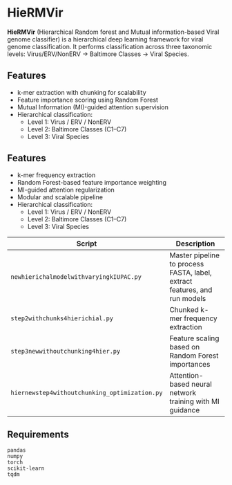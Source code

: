 # HieRMVir

**HieRMVir** (Hierarchical Random forest and Mutual information-based Viral genome classifier) is a hierarchical deep learning framework for viral genome classification. It performs classification across three taxonomic levels: Virus/ERV/NonERV → Baltimore Classes → Viral Species.



## Features

- k-mer extraction with chunking for scalability
- Feature importance scoring using Random Forest
- Mutual Information (MI)-guided attention supervision
- Hierarchical classification: 
  - Level 1: Virus / ERV / NonERV  
  - Level 2: Baltimore Classes (C1–C7)  
  - Level 3: Viral Species


## Features
- k-mer frequency extraction
- Random Forest-based feature importance weighting
- MI-guided attention regularization
- Modular and scalable pipeline
- Hierarchical classification: 
  - Level 1: Virus / ERV / NonERV  
  - Level 2: Baltimore Classes (C1–C7)  
  - Level 3: Viral Species

| Script | Description |
|--------|-------------|
| `newhierichalmodelwithvaryingkIUPAC.py` | Master pipeline to process FASTA, label, extract features, and run models |
| `step2withchunks4hierichial.py` | Chunked k-mer frequency extraction |
| `step3newwithoutchunking4hier.py` | Feature scaling based on Random Forest importances |
| `hiernewstep4withoutchunking_optimization.py` | Attention-based neural network training with MI guidance |

## Requirements

```text
pandas
numpy
torch
scikit-learn
tqdm
